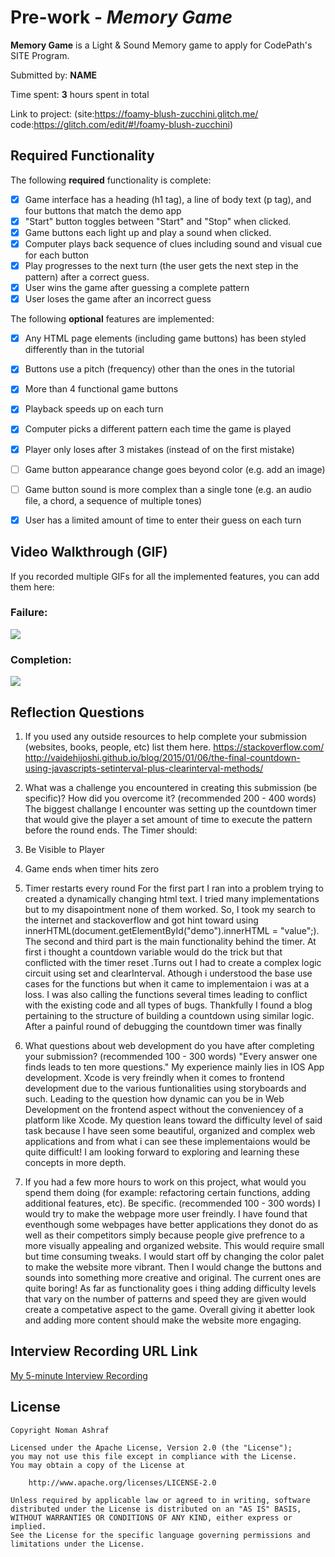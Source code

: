 # Pre-work - *Memory Game*

**Memory Game** is a Light & Sound Memory game to apply for CodePath's SITE Program. 

Submitted by: **NAME**

Time spent: **3** hours spent in total

Link to project: (site:https://foamy-blush-zucchini.glitch.me/
                  code:https://glitch.com/edit/#!/foamy-blush-zucchini)

## Required Functionality

The following **required** functionality is complete:

* [X] Game interface has a heading (h1 tag), a line of body text (p tag), and four buttons that match the demo app
* [X] "Start" button toggles between "Start" and "Stop" when clicked. 
* [X] Game buttons each light up and play a sound when clicked. 
* [X] Computer plays back sequence of clues including sound and visual cue for each button
* [X] Play progresses to the next turn (the user gets the next step in the pattern) after a correct guess. 
* [X] User wins the game after guessing a complete pattern
* [X] User loses the game after an incorrect guess

The following **optional** features are implemented:

* [X] Any HTML page elements (including game buttons) has been styled differently than in the tutorial
* [X] Buttons use a pitch (frequency) other than the ones in the tutorial
* [X] More than 4 functional game buttons
* [X] Playback speeds up on each turn
* [X] Computer picks a different pattern each time the game is played
* [X] Player only loses after 3 mistakes (instead of on the first mistake)
* [ ] Game button appearance change goes beyond color (e.g. add an image)
* [ ] Game button sound is more complex than a single tone (e.g. an audio file, a chord, a sequence of multiple tones)
* [X] User has a limited amount of time to enter their guess on each turn


## Video Walkthrough (GIF)

If you recorded multiple GIFs for all the implemented features, you can add them here:
### Failure:
![](https://i.imgur.com/4NtNvUU.gif)
### Completion:
![](https://i.imgur.com/Er05eHW.gif)

## Reflection Questions
1. If you used any outside resources to help complete your submission (websites, books, people, etc) list them here. 
https://stackoverflow.com/
http://vaidehijoshi.github.io/blog/2015/01/06/the-final-countdown-using-javascripts-setinterval-plus-clearinterval-methods/

2. What was a challenge you encountered in creating this submission (be specific)? How did you overcome it? (recommended 200 - 400 words) 
 The biggest challange I encounter was setting up the countdown timer that would give the player a set amount of time to execute the pattern before the round ends. The Timer should:
 1. Be Visible to Player
 2. Game ends when timer hits zero
 3. Timer restarts every round
For the first part I ran into a problem trying to created a dynamically changing html text. I tried many implementations but to my disapointment none of them worked. So, I took my search to the internet and stackoverflow and got hint toward using innerHTML(document.getElementById("demo").innerHTML = "value";). The second and third part is the main functionality behind the timer. At first i thought a countdown variable would do the trick but that conflicted with the timer reset .Turns out I had to create a complex logic circuit using set and clearInterval. Athough i understood the base use cases for the functions but when it came to implementaion i was at a loss. I was also calling the functions several times leading to conflict with the existing code and all types of bugs. Thankfully I found a blog pertaining to the structure of building a countdown using similar logic. After a painful round of debugging the countdown timer was finally

3. What questions about web development do you have after completing your submission? (recommended 100 - 300 words) 
   "Every answer one finds leads to ten more questions." My experience mainly lies in IOS App development. Xcode is very freindly when it comes to frontend development due to the various funtionalities using storyboards and such. Leading to the question how dynamic can you be in Web Development on the frontend aspect without the conveniencey of a platform like Xcode. My question leans toward the difficulty level of said task because I have seen some beautiful, organized and complex web applications and from what i can see these implementaions would be quite difficult! I am looking forward to exploring and learning these concepts in  more depth.

4. If you had a few more hours to work on this project, what would you spend them doing (for example: refactoring certain functions, adding additional features, etc). Be specific. (recommended 100 - 300 words) 
   I would try to make the webpage more user freindly. I have found that eventhough some webpages have better applications they donot do as well as their competitors simply because people give prefrence to a more visually appealing and organized website. This would require small but time consuming tweaks. I would start off by changing the color palet to make the website more vibrant. Then I would change the buttons and sounds into something more creative and original. The current ones are quite boring! As far as functionality goes i thing adding difficulty levels that vary on the number of patterns and speed they are given would create a competative aspect to the game. Overall giving it abetter look and adding more content should make the website more engaging.


## Interview Recording URL Link

[My 5-minute Interview Recording](https://youtu.be/t5ZNOwQISYY)


## License

    Copyright Noman Ashraf

    Licensed under the Apache License, Version 2.0 (the "License");
    you may not use this file except in compliance with the License.
    You may obtain a copy of the License at

        http://www.apache.org/licenses/LICENSE-2.0

    Unless required by applicable law or agreed to in writing, software
    distributed under the License is distributed on an "AS IS" BASIS,
    WITHOUT WARRANTIES OR CONDITIONS OF ANY KIND, either express or implied.
    See the License for the specific language governing permissions and
    limitations under the License.
